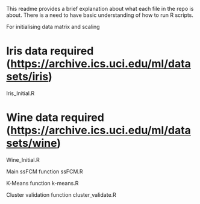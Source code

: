 This readme provides a brief explanation about what each file in the repo is about.
There is a need to have basic understanding of how to run R scripts.

For initialising data matrix and scaling
  # Iris data required (https://archive.ics.uci.edu/ml/datasets/iris)
  Iris_Initial.R
  # Wine data required (https://archive.ics.uci.edu/ml/datasets/wine)
  Wine_Initial.R

Main ssFCM function
  ssFCM.R

K-Means function
  k-means.R

Cluster validation function
  cluster_validate.R
